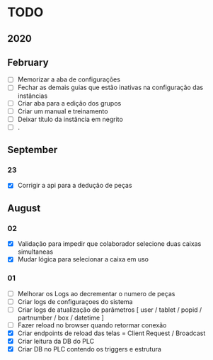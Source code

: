 # TODO

## 2020

## February

- [ ] Memorizar a aba de configurações
- [ ] Fechar as demais guias que estão inativas na configuração das instâncias
- [ ] Criar aba para a edição dos grupos
- [ ] Criar um manual e treinamento
- [ ] Deixar título da instância em negrito
- [ ] .

## September

### 23

- [x] Corrigir a api para a dedução de peças

## August

### 02

- [x] Validação para impedir que colaborador selecione duas caixas simultaneas
- [x] Mudar lógica para selecionar a caixa em uso

### 01

- [ ] Melhorar os Logs ao decrementar o numero de peças
- [ ] Criar logs de configuraçoes do sistema
- [ ] Criar logs de atualização de parâmetros [ user / tablet / popid / partnumber / box / datetime ]
- [ ] Fazer reload no browser quando retormar conexão
- [x] Criar endpoints de reload das telas = Client Request / Broadcast
- [x] Criar leitura da DB do PLC
- [x] Criar DB no PLC contendo os triggers e estrutura

